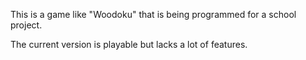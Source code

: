 This is a game like "Woodoku" that is being programmed for a school project.

The current version is playable but lacks a lot of features.
